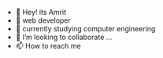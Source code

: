 - 👋 Hey! its Amrit
- 👀 web developer
- 🌱 currently studying computer engineering
- 💞️ I’m looking to collaborate ...
- 📫 How to reach me 

<!---
amrit0313/amrit0313 is a ✨ special ✨ repository because its `README.md` (this file) appears on your GitHub profile.
You can click the Preview link to take a look at your changes.
--->

